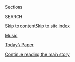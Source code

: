<div id="app">

<div>

<div class="NYTAppHideMasthead css-zz1s19 e1suatyy0">

<div class="section css-ui9rw0 e1suatyy2">

<div class="css-11hrj97 er09x8g0">

<div class="css-6n7j50">

</div>

<span class="css-1dv1kvn">Sections</span>

<div class="css-10488qs">

<span class="css-1dv1kvn">SEARCH</span>

</div>

[Skip to content](#site-content)[Skip to site
index](#site-index)

</div>

<div id="masthead-section-label" class="css-1fnb9ct eaxe0e00">

[Music](https://www.nytimes3xbfgragh.onion/section/arts/music)

</div>

<div class="css-10698na e1huz5gh0">

</div>

</div>

<div id="masthead-bar-one" class="section hasLinks css-15hmgas e1csuq9d3">

<div class="css-uqyvli e1csuq9d0">

</div>

<div class="css-1uqjmks e1csuq9d1">

</div>

<div class="css-9e9ivx">

[](https://myaccount.nytimes3xbfgragh.onion/auth/login?response_type=cookie&client_id=vi)

</div>

<div class="css-1bvtpon e1csuq9d2">

[Today’s Paper](https://www.nytimes3xbfgragh.onion/section/todayspaper)

</div>

</div>

</div>

</div>

<div data-aria-hidden="false">

<div id="site-content" data-role="main">

<div id="top-wrapper" class="css-15p45cc eaca97t0" type="top">

<div id="top-slug" class="css-19x0jxb eaca97t1" hidden="">

Advertisement

</div>

[Continue reading the main
story](#after-top)

<div class="ad top-wrapper" style="text-align:center;height:100%;display:block;min-height:90px">

<div id="top" class="place-ad" data-position="top" data-size-key="top">

</div>

</div>

<div id="after-top">

</div>

</div>

<div id="collection-music" class="section css-15h4p1b e9abtgs0">

<div class="css-1j21atc e1svk9qx1">

<div class="css-fmiefx e1svk9qx2">

<div class="css-1hk7r2m eu54l5x0">

<div id="sponsor-wrapper" class="css-7a1pgi eaca97t0" type="sponsor" hidden="">

<div id="sponsor-slug" class="css-1l4mleb eaca97t1" hidden="">

Supported by

</div>

[Continue reading the main
story](#after-sponsor)

<div id="sponsor" class="ad sponsor-wrapper" style="text-align:left;height:100%;display:block">

</div>

<div id="after-sponsor">

</div>

</div>

</div>

### <span class="css-hue6tr ezz4tcd1">[Arts](/section/arts)</span>

</div>

<div class="css-nfcc9b e1svk9qx3">

<div class="css-vl9dhg e1svk9qx5">

<div class="css-1nrhkj6 e1svk9qx6">

# Music

<div class="follow-button-placeholder" data-collection-id="">

</div>

</div>

</div>

</div>

</div>

<div class="css-4svvz1 ekkqrpp0">

<div id="collection-highlights-container" class="section css-18l1u7x e46isfb1">

<div class="css-gfgt40 ekkqrpp1">

## Highlights

1.  ![<span class="css-1nk1g0h e1oaj3zl2"><span class="css-1dv1kvn">Credit</span>Andrew
    White/Parkwood Entertainment and Disney +, via Associated
    Press</span>](https://static01.graylady3jvrrxbe.onion/images/2020/07/31/arts/31beyonce7/31beyonce7-videoLarge.jpg)
    
    <div class="css-10wtrbd">
    
    <div class="css-1dqkjed">
    
    [![](https://static01.graylady3jvrrxbe.onion/images/2020/07/31/arts/31beyonce7/31beyonce7-thumbStandard.jpg)](/2020/07/31/arts/music/beyonce-black-is-king.html)
    
    </div>
    
    ## [Beyoncé’s ‘Black Is King’: Let’s Discuss](/2020/07/31/arts/music/beyonce-black-is-king.html)
    
    Six critics on the visual album rooted in her “Lion King”-inspired
    record “The Gift,” a grand statement of African-diaspora pride and
    creative
    power.
    
    <span class="css-me3p27"></span><span class="css-1dydysp e4e4i5l3"></span><span class="css-9voj2j">By
    <span class="css-1baulvz" itemprop="name">Jason Farago</span>,
    <span class="css-1baulvz" itemprop="name">Vanessa Friedman</span>,
    <span class="css-1baulvz" itemprop="name">Gia Kourlas</span>,
    <span class="css-1baulvz" itemprop="name">Wesley Morris</span>,
    <span class="css-1baulvz" itemprop="name">Jon Pareles</span> and
    <span class="css-1baulvz last-byline" itemprop="name">Salamishah
    Tillet</span></span>
    
    </div>

2.  ![<span class="css-1nk1g0h e1oaj3zl2"><span class="css-1dv1kvn">Credit</span>Blank
    Generation
    LLC</span>](https://static01.graylady3jvrrxbe.onion/images/2020/08/02/arts/02blank-gen1/02blank-gen1-videoLarge.jpg)
    
    <div class="css-10wtrbd">
    
    <div class="css-1dqkjed">
    
    [![](https://static01.graylady3jvrrxbe.onion/images/2020/08/02/arts/02blank-gen1/02blank-gen1-thumbStandard.jpg)](/2020/07/30/movies/blank-generation-amos-poe.html)
    
    </div>
    
    ## [His Film Is a Punk Classic, but the Credits Now Roll Without Him](/2020/07/30/movies/blank-generation-amos-poe.html)
    
    Amos Poe lost control of his documentary about the music scene that
    spawned artists like Blondie and Talking Heads after a dispute with
    Ivan Kral, the guitarist who made the movie with
    him.
    
    <span class="css-me3p27"></span><span class="css-1dydysp e4e4i5l3"></span><span class="css-9voj2j">By
    <span class="css-1baulvz last-byline" itemprop="name">Cara
    Buckley</span></span>
    
    </div>

3.  1.  ![<span class="css-1nk1g0h e1oaj3zl2"><span class="css-1dv1kvn">Credit</span>Monika
        Rittershaus/Salzburger
        Festspiele</span>](https://static01.graylady3jvrrxbe.onion/images/2020/08/02/arts/02Salzburg-preview-1/merlin_174868050_10b64ef7-0f15-43b1-8024-0197fd429525-videoLarge.jpg)
        
        <div class="css-10wtrbd">
        
        ## [Opera Goes On in Salzburg, With Lots and Lots of Testing](/2020/07/31/arts/music/salzburg-festival-coronavirus-cosi.html)
        
        <div class="css-ajkwsy">
        
        [![](https://static01.graylady3jvrrxbe.onion/images/2020/08/02/arts/02Salzburg-preview-1/02Salzburg-preview-1-thumbStandard.jpg)](/2020/07/31/arts/music/salzburg-festival-coronavirus-cosi.html)
        
        </div>
        
        The Salzburg Festival is unfolding its abbreviated centennial
        season with an elaborate coronavirus protection
        plan.
        
        <span class="css-me3p27"></span><span class="css-1dydysp e4e4i5l3"></span><span class="css-9voj2j">By
        <span class="css-1baulvz last-byline" itemprop="name">Ben
        Miller</span></span>
        
        </div>
    
    2.  ![<span class="css-1nk1g0h e1oaj3zl2"><span class="css-1dv1kvn">Credit</span></span>](https://static01.graylady3jvrrxbe.onion/images/2020/07/02/arts/music/DOAS-phoebe-onsite/DOAS-phoebe-onsite-videoLarge-v2.jpg)
        
        <div class="css-10wtrbd">
        
        ### Diary of a Song
        
        ## [How Phoebe Bridgers (Begrudgingly) Writes a Rock Song](/2020/07/30/arts/music/phoebe-bridgers-kyoto.html)
        
        <div class="css-ajkwsy">
        
        [![](https://static01.graylady3jvrrxbe.onion/images/2020/07/02/arts/music/DOAS-phoebe-onsite/DOAS-phoebe-onsite-thumbStandard.jpg)](/2020/07/30/arts/music/phoebe-bridgers-kyoto.html)
        
        </div>
        
        The singer and songwriter prefers a ballad. But collaborators
        yanked her out of her comfort zone for “Kyoto,” a breakout from
        her latest acclaimed album. Here’s how she made
        it.
        
        <span class="css-me3p27"></span><span class="css-1dydysp e4e4i5l3"></span><span class="css-9voj2j">By
        <span class="css-1baulvz last-byline" itemprop="name">Joe
        Coscarelli</span></span>
        
        </div>

</div>

</div>

<div id="mid1-wrapper" class="css-1mn4oms eaca97t0" type="rank">

<div id="mid1-slug" class="css-1tag3rd eaca97t1">

Advertisement

</div>

[Continue reading the main
story](#after-mid1)

<div id="mid1" class="ad mid1-wrapper" style="text-align:center;height:100%;display:block">

</div>

<div id="after-mid1">

</div>

</div>

<div class="section 5-band css-jhqenn ep7jkp60">

## [Classical Music](/spotlight/classical-music-reviews)

[More in Classical Music
    »](/spotlight/classical-music-reviews)

1.  ![<span class="css-1hhnwbi e1oaj3zl2"><span class="css-1dv1kvn">Credit</span>Travis
    Matthews</span>](https://static01.graylady3jvrrxbe.onion/images/2020/07/30/arts/30wkd-arts-roundup-pop/30wkd-arts-roundup-pop-videoLarge-v2.jpg)
    
    <div class="css-10wtrbd">
    
    ## [7 Things to Do This Weekend](/2020/07/30/arts/things-to-do-weekend-coronavirus.html)
    
    How can you get your cultural fix when many arts institutions remain
    closed? Our writers offer suggestions for what to listen to and
    watch.
    
    <span class="css-me3p27"></span>
    
    </div>

2.  ![<span class="css-1hhnwbi e1oaj3zl2"><span class="css-1dv1kvn">Credit</span>Justin
    T. Gellerson for The New York
    Times</span>](https://static01.graylady3jvrrxbe.onion/images/2020/07/30/fashion/30WITH-RENEEFLEMING-1/30WITH-RENEEFLEMING-1-videoLarge-v2.jpg)
    
    <div class="css-10wtrbd">
    
    ## [Renée Fleming, Songbird in Seclusion](/2020/07/30/style/maureen-dowd-renee-fleming.html)
    
    America’s top soprano will return to the Met stage in 2022, starring
    in a new opera based on “The Hours,” by Michael
    Cunningham.
    
    <span class="css-me3p27"></span><span class="css-1dydysp e4e4i5l3"></span><span class="css-9voj2j">By
    <span class="css-1baulvz last-byline" itemprop="name">Maureen
    Dowd</span></span>
    
    </div>

3.  ![<span class="css-1hhnwbi e1oaj3zl2"><span class="css-1dv1kvn">Credit</span>Sabrina
    Santiago for The New York
    Times</span>](https://static01.graylady3jvrrxbe.onion/images/2020/08/02/arts/02recently-viewed/02recently-viewed-videoLarge.jpg)
    
    <div class="css-10wtrbd">
    
    ## [Angel Blue’s Weekend: Watching ‘Porgy and Bess’ and Keeping the Faith](/2020/07/28/arts/music/angel-blue-favorites.html)
    
    The soprano is taking her version of a breather as she coaches
    students, hosts a web talk show and savors time with her
    family.
    
    <span class="css-me3p27"></span><span class="css-1dydysp e4e4i5l3"></span><span class="css-9voj2j">By
    <span class="css-1baulvz last-byline" itemprop="name">Kathryn
    Shattuck</span></span>
    
    </div>

4.  ![<span class="css-1hhnwbi e1oaj3zl2"><span class="css-1dv1kvn">Credit</span>Scott
    Dudelson/Getty
    Images</span>](https://static01.graylady3jvrrxbe.onion/images/2020/07/29/arts/28silkroad-1/merlin_167834013_bb1938c2-53d3-488e-8433-37fe40396d86-videoLarge.jpg)
    
    <div class="css-10wtrbd">
    
    ## [Rhiannon Giddens to Lead Silkroad’s Musical Explorations](/2020/07/28/arts/music/rhiannon-giddens-silkroad.html)
    
    A folk virtuoso will be the artistic director of the cross-cultural
    exchange organization founded by Yo-Yo
    Ma.
    
    <span class="css-me3p27"></span><span class="css-1dydysp e4e4i5l3"></span><span class="css-9voj2j">By
    <span class="css-1baulvz last-byline" itemprop="name">Zachary
    Woolfe</span></span>
    
    </div>

5.  ![<span class="css-1hhnwbi e1oaj3zl2"><span class="css-1dv1kvn">Credit</span>Odd
    Andersen/Agence France-Presse, via Getty
    Images</span>](https://static01.graylady3jvrrxbe.onion/images/2020/07/25/arts/24barenboim-1/24barenboim-1-videoLarge-v2.jpg)
    
    <div class="css-10wtrbd">
    
    ## [Barenboim and Elgar: A Musical Love Story Continues](/2020/07/24/arts/music/barenboim-elgar.html)
    
    A fifth album in Daniel Barenboim’s Elgar cycle with the
    Staatskapelle Berlin comes out on
    Friday.
    
    <span class="css-me3p27"></span><span class="css-1dydysp e4e4i5l3"></span><span class="css-9voj2j">By
    <span class="css-1baulvz last-byline" itemprop="name">David
    Allen</span></span>
    
    </div>

</div>

</div>

<div class="css-185go5a e1o5byef0">

<div class="css-15cbhtu">

  - [Latest](#stream-panel)
  - <span class="css-6n7j50">Search</span>
    <div class="control">
    <div class="label-container css-1dv1kvn">
    Search
    </div>
    <div class="css-wm4t3d">
    **<span id="clear-search-input" class="css-1dv1kvn">Clear this text
    input</span>
    </div>
    </div>
    <span class="css-1iovbfw"></span>

<div id="stream-panel" class="section css-8msx5b e1jz0cab1">

<div class="css-13mho3u">

1.  
    
    <div class="css-1cp3ece">
    
    <div class="css-1l4spti">
    
    [](/2020/07/31/arts/music/malik-b-dead.html)
    
    <div class="css-79elbk">
    
    ![](https://static01.graylady3jvrrxbe.onion/images/2020/08/02/obituaries/02malik-obit/31malik-sub-thumbWide.jpg?quality=75&auto=webp&disable=upscale)
    
    </div>
    
    ## Malik B., Longtime Member of the Roots, Is Dead at 47
    
    He brought his understatedly gritty lyrics and cadence to the band
    during its formative years. After he went solo, he dropped in on a
    few Roots albums.
    
    <div class="css-1nqbnmb ea5icrr0">
    
    By <span class="css-1n7hynb">Julia
    Carmel</span>
    
    </div>
    
    </div>
    
    <div class="css-1lc2l26 e1xfvim33">
    
    </div>
    
    </div>

2.  
    
    <div class="css-1cp3ece">
    
    <div class="css-1l4spti">
    
    [](/2020/07/31/arts/music/playlist-billie-eilish-snakehips-a-boogie.html)
    
    <div class="css-79elbk">
    
    ![](https://static01.graylady3jvrrxbe.onion/images/2020/07/31/arts/31playlist/31playlist-thumbWide.jpg?quality=75&auto=webp&disable=upscale)
    
    </div>
    
    ### <span class="css-m70j1g">The Playlist</span>
    
    ## Billie Eilish’s Isolation Awakening, and 8 More New Songs
    
    Hear tracks by Laura Veirs, A.G. Cook, Bill Frisell and others.
    
    <div class="css-1nqbnmb ea5icrr0">
    
    By <span class="css-1n7hynb">Jon Pareles, Jon Caramanica
    <span>and</span> Giovanni
    Russonello</span>
    
    </div>
    
    </div>
    
    <div class="css-1lc2l26 e1xfvim33">
    
    </div>
    
    </div>

3.  
    
    <div class="css-1cp3ece">
    
    <div class="css-1l4spti">
    
    [](/article/dominic-fike-at-first.html)
    
    <div class="css-79elbk">
    
    ![](https://static01.graylady3jvrrxbe.onion/images/2020/08/07/universal/07nytpresents-dominicfike/07nytpresents-dominicfike-thumbWide.jpg?quality=75&auto=webp&disable=upscale)
    
    </div>
    
    ## ‘Are You Up on Dominic Fike Yet?’
    
    The singer-songwriter-rapper’s new album, “What Could Possibly Go
    Wrong,” drops on Friday. Watch how he landed a multimillion-dollar
    record deal, a world tour and the arena-size expectations of the
    pop-music industry in a new Times documentary on FX and
    Hulu.
    
    <div class="css-1nqbnmb ea5icrr0">
    
    </div>
    
    </div>
    
    <div class="css-1lc2l26 e1xfvim33">
    
    </div>
    
    </div>

4.  
    
    <div class="css-1cp3ece">
    
    <div class="css-1l4spti">
    
    [](/2020/07/30/arts/music/beyonce-black-is-king.html)
    
    <div class="css-79elbk">
    
    ![](https://static01.graylady3jvrrxbe.onion/images/2020/07/30/arts/30beyonce-walkup/30beyonce-walkup-thumbWide.jpg?quality=75&auto=webp&disable=upscale)
    
    </div>
    
    ## Beyoncé’s ‘Black Is King’ Is No Secret, but Still Comes With Mystery
    
    Her latest project is her first with Disney+: a visual album
    connected to the music she oversaw for the “Lion King” remake. And
    as usual, she’s captured fans’ attention by saying little.
    
    <div class="css-1nqbnmb ea5icrr0">
    
    By <span class="css-1n7hynb">Ben
    Sisario</span>
    
    </div>
    
    </div>
    
    <div class="css-1lc2l26 e1xfvim33">
    
    </div>
    
    </div>

5.  
    
    <div class="css-1cp3ece">
    
    <div class="css-1l4spti">
    
    [](/2020/07/30/arts/music/hagia-sophia-acoustics-music.html)
    
    <div class="css-79elbk">
    
    ![](https://static01.graylady3jvrrxbe.onion/images/2020/08/01/arts/31hagia-1/31hagia-1-thumbWide.jpg?quality=75&auto=webp&disable=upscale)
    
    </div>
    
    ## How a Historian Stuffed Hagia Sophia’s Sound Into a Studio
    
    Bissera Pentcheva used virtual acoustics to bring Istanbul to
    California and reconstruct the sonic world of Byzantine cathedral
    music.
    
    <div class="css-1nqbnmb ea5icrr0">
    
    By <span class="css-1n7hynb">Corinna da
    Fonseca-Wollheim</span>
    
    </div>
    
    </div>
    
    <div class="css-1lc2l26 e1xfvim33">
    
    </div>
    
    </div>

6.  
    
    <div class="css-1cp3ece">
    
    <div class="css-1l4spti">
    
    [](/2020/07/30/theater/theater-classes-at-home.html)
    
    <div class="css-79elbk">
    
    ![](https://static01.graylady3jvrrxbe.onion/images/2020/07/31/arts/31Theater-Skils-Illo/31Theater-Skils-Illo-thumbWide.jpg?quality=75&auto=webp&disable=upscale)
    
    </div>
    
    ## How I Spent My Summer Vacation: Singing, Dancing, Knife Fighting
    
    When actor training migrated online, our reporter gave herself two
    weeks to learn as many theater skills — and knife skills — as she
    could.
    
    <div class="css-1nqbnmb ea5icrr0">
    
    By <span class="css-1n7hynb">Alexis
    Soloski</span>
    
    </div>
    
    </div>
    
    <div class="css-1lc2l26 e1xfvim33">
    
    </div>
    
    </div>

7.  
    
    <div class="css-1cp3ece">
    
    <div class="css-1l4spti">
    
    [](/2020/07/30/nyregion/coronavirus-beatles-nyc.html)
    
    <div class="css-79elbk">
    
    ![](https://static01.graylady3jvrrxbe.onion/images/2020/08/01/nyregion/01nyrooftop-02/01nyrooftop-02-thumbWide.jpg?quality=75&auto=webp&disable=upscale)
    
    </div>
    
    ## New York Love Story: The Submarine Officer and the Beatles Cover Band
    
    A Columbia grad student, new to the city, lost his lease. So he
    organized the perfect send-off.
    
    <div class="css-1nqbnmb ea5icrr0">
    
    By <span class="css-1n7hynb">Alex
    Vadukul</span>
    
    </div>
    
    </div>
    
    <div class="css-1lc2l26 e1xfvim33">
    
    </div>
    
    </div>

8.  
    
    <div class="css-1cp3ece">
    
    <div class="css-1l4spti">
    
    [](/video/arts/music/100000007258359/phoebe-bridgers-kyoto.html)
    
    <div class="css-79elbk">
    
    ![](https://static01.graylady3jvrrxbe.onion/images/2020/07/02/arts/music/DOAS-phoebe-onsite/DOAS-phoebe-onsite-thumbWide-v2.jpg?quality=75&auto=webp&disable=upscale)
    
    </div>
    
    ### <span class="css-hue6tr ezz4tcd1">Times</span><span class="css-1a54gqt">Video</span>
    
    ## How to Convince Phoebe Bridgers to Write a Rock Song
    
    The 25-year-old singer and songwriter shows us how “Kyoto”
    transformed from a ballad into a rock song over months, combining a
    stray lyric, a bare-bones voice memo from tour and shared memories
    of childhood.
    
    <div class="css-1nqbnmb ea5icrr0">
    
    By <span class="css-1n7hynb">Joe Coscarelli, Alexandra Eaton,
    Antonio de Luca, Alicia DeSantis, Will Lloyd <span>and</span> Kaisha
    Murzamadiyeva</span>
    
    </div>
    
    </div>
    
    <div class="css-1lc2l26 e1xfvim33">
    
    </div>
    
    </div>

9.  
    
    <div class="css-1cp3ece">
    
    <div class="css-1l4spti">
    
    [](/2020/07/29/movies/gordon-lightfoot-if-you-could-read-my-mind-review.html)
    
    <div class="css-79elbk">
    
    ![](https://static01.graylady3jvrrxbe.onion/images/2020/07/29/arts/29gordonlightfoot/merlin_174879573_c53b1772-9037-4f2b-9182-86573792585d-thumbWide.jpg?quality=75&auto=webp&disable=upscale)
    
    </div>
    
    ## ‘Gordon Lightfoot: If You Could Read My Mind’ Review: A Troubadour Looks Back
    
    The singer-songwriter, now 81, is frank about his own work and
    refreshingly open to today’s music.
    
    <div class="css-1nqbnmb ea5icrr0">
    
    By <span class="css-1n7hynb">Glenn
    Kenny</span>
    
    </div>
    
    </div>
    
    <div class="css-1lc2l26 e1xfvim33">
    
    </div>
    
    </div>

10. 
    
    <div class="css-1cp3ece">
    
    <div class="css-1l4spti">
    
    [](/2020/07/29/arts/music/the-go-gos-documentary.html)
    
    <div class="css-79elbk">
    
    ![](https://static01.graylady3jvrrxbe.onion/images/2020/07/31/arts/30go-gos/30go-gos-thumbWide.jpg?quality=75&auto=webp&disable=upscale)
    
    </div>
    
    ## The Go-Go’s Made History 38 Years Ago. There’s Still More to Their Story.
    
    A new documentary about the Los Angeles band explores the punk roots
    that came before its pop sheen, and the power dynamics that led to
    its split.
    
    <div class="css-1nqbnmb ea5icrr0">
    
    By <span class="css-1n7hynb">Lindsay Zoladz</span>
    
    </div>
    
    </div>
    
    <div class="css-1lc2l26 e1xfvim33">
    
    </div>
    
    </div>

<div class="css-13mho3u">

<div class="css-1t62hi8">

<div class="css-1stvaey">

Show
More

<div>

<div style="border:0;clip:rect(0 0 0 0);height:1px;margin:-1px;overflow:hidden;white-space:nowrap;padding:0;width:1px;position:absolute" data-role="log" data-aria-live="assertive">

</div>

<div style="border:0;clip:rect(0 0 0 0);height:1px;margin:-1px;overflow:hidden;white-space:nowrap;padding:0;width:1px;position:absolute" data-role="log" data-aria-live="assertive">

</div>

<div style="border:0;clip:rect(0 0 0 0);height:1px;margin:-1px;overflow:hidden;white-space:nowrap;padding:0;width:1px;position:absolute" data-role="log" data-aria-live="polite">

</div>

<div style="border:0;clip:rect(0 0 0 0);height:1px;margin:-1px;overflow:hidden;white-space:nowrap;padding:0;width:1px;position:absolute" data-role="log" data-aria-live="polite">

</div>

</div>

</div>

</div>

</div>

</div>

<div class="css-g6hk37 supplemental">

<div id="mid2-wrapper" class="css-10wkyv7 eaca97t0" type="lede">

<div id="mid2-slug" class="css-1tag3rd eaca97t1">

Advertisement

</div>

[Continue reading the main
story](#after-mid2)

<div id="mid2" class="ad mid2-wrapper" style="text-align:center;height:100%;display:block;min-height:250px">

</div>

<div id="after-mid2">

</div>

</div>

## Sign Up for the Louder Newsletter

<div class="css-hftqp3">

![Louder](https://static01.graylady3jvrrxbe.onion/marketing/images/newsletter/louder/music_75.jpg)
Every week, stay on top of the latest in pop and jazz with reviews,
interviews, podcasts and more from The New York Times music critics.

</div>

[SIGN UP](/newsletters/signup/MS)

<div id="mktg-wrapper" class="css-oxle51 eaca97t0" type="mktg">

<div id="mktg-slug" class="css-1tag3rd eaca97t1">

Advertisement

</div>

[Continue reading the main
story](#after-mktg)

<div id="mktg" class="ad mktg-wrapper" style="text-align:center;height:100%;display:block">

</div>

<div id="after-mktg">

</div>

</div>

<div class="css-hftqp3 music-supplemental-promo">

[Music
Popcast](http://www.nytimes3xbfgragh.onion/column/popcast-pop-music-podcast)

</div>

## Follow Us

<div class="module-body">

  - [**<span data-aria-hidden="true">@JonPareles</span><span class="css-1dv1kvn">twitter
    page for
    @JonPareles</span>](https://twitter.com/JonPareles)
  - [**<span data-aria-hidden="true">@joncaramanica</span><span class="css-1dv1kvn">twitter
    page for
    @joncaramanica</span>](https://twitter.com/joncaramanica)
  - [**<span data-aria-hidden="true">@TommasiniNYT</span><span class="css-1dv1kvn">twitter
    page for
    @TommasiniNYT</span>](https://twitter.com/TommasiniNYT)
  - [**<span data-aria-hidden="true">@zwoolfe</span><span class="css-1dv1kvn">twitter
    page for
    @zwoolfe</span>](https://twitter.com/zwoolfe)
  - [**<span data-aria-hidden="true">@joshbarone</span><span class="css-1dv1kvn">twitter
    page for
    @joshbarone</span>](https://twitter.com/joshbarone)
  - [**<span data-aria-hidden="true">@joecoscarelli</span><span class="css-1dv1kvn">twitter
    page for
    @joecoscarelli</span>](https://twitter.com/joecoscarelli)
  - [**<span data-aria-hidden="true">@sisario</span><span class="css-1dv1kvn">twitter
    page for
    @sisario</span>](https://twitter.com/sisario)
  - [**<span data-aria-hidden="true">@coopnytimes</span><span class="css-1dv1kvn">twitter
    page for
    @coopnytimes</span>](https://twitter.com/coopnytimes)
  - [**<span data-aria-hidden="true">@nytimesarts</span><span class="css-1dv1kvn">twitter
    page for @nytimesarts</span>](https://twitter.com/nytimesarts)

</div>

</div>

</div>

</div>

</div>

</div>

</div>

## Site Index

<div>

</div>

## Site Information Navigation

  - [© <span>2020</span> <span>The New York Times
    Company</span>](https://help.nytimes3xbfgragh.onion/hc/en-us/articles/115014792127-Copyright-notice)

<!-- end list -->

  - [NYTCo](https://www.nytco.com/)
  - [Contact
    Us](https://help.nytimes3xbfgragh.onion/hc/en-us/articles/115015385887-Contact-Us)
  - [Work with us](https://www.nytco.com/careers/)
  - [Advertise](https://nytmediakit.com/)
  - [T Brand Studio](http://www.tbrandstudio.com/)
  - [Your Ad
    Choices](https://www.nytimes3xbfgragh.onion/privacy/cookie-policy#how-do-i-manage-trackers)
  - [Privacy](https://www.nytimes3xbfgragh.onion/privacy)
  - [Terms of
    Service](https://help.nytimes3xbfgragh.onion/hc/en-us/articles/115014893428-Terms-of-service)
  - [Terms of
    Sale](https://help.nytimes3xbfgragh.onion/hc/en-us/articles/115014893968-Terms-of-sale)
  - [Site
    Map](https://spiderbites.nytimes3xbfgragh.onion)
  - [Help](https://help.nytimes3xbfgragh.onion/hc/en-us)
  - [Subscriptions](https://www.nytimes3xbfgragh.onion/subscription?campaignId=37WXW)

</div>

</div>

